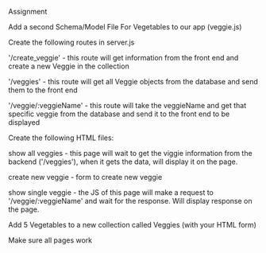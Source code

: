 Assignment

Add a second Schema/Model File For Vegetables to our app (veggie.js)

Create the following routes in server.js

'/create_veggie' - this route will get information from the front end and create a new Veggie in the collection

'/veggies' - this route will get all Veggie objects from the database and send them to the front end

'/veggie/:veggieName' - this route will take the veggieName and get that specific veggie from the database and send it to the front end to be displayed

Create the following HTML files:

show all veggies - this page will wait to get the viggie information from the backend ('/veggies'), when it gets the data, will display it on the page.

create new veggie - form to create new veggie

show single veggie - the JS of this page will make a request to '/veggie/:veggieName' and wait for the response. Will display response on the page.

Add 5 Vegetables to a new collection called Veggies (with your HTML form)

Make sure all pages work

